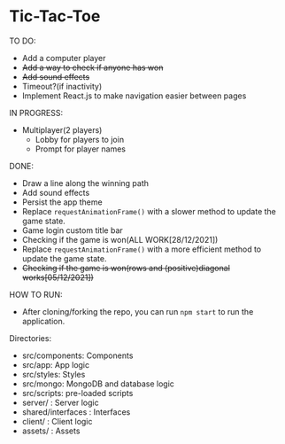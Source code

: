 # Tic-Tac-Toe

TO DO:
- Add a computer player 
- ~~Add a way to check if anyone has won~~
- ~~Add sound effects~~
- Timeout?(if inactivity)
- Implement React.js to make navigation easier between pages


IN PROGRESS:
- Multiplayer(2 players)
	- Lobby for players to join
	- Prompt for player names

DONE:
- Draw a line along the winning path
- Add sound effects 
- Persist the app theme
- Replace `requestAnimationFrame()` with a slower method to update the game state. 
- Game login custom title bar
- Checking if the game is won(ALL WORK[28/12/2021]) 
- Replace `requestAnimationFrame()` with a more efficient method to update the game state. 
- ~~Checking if the game is won(rows and (positive)diagonal works[05/12/2021])~~

HOW TO RUN:
 - After cloning/forking the repo, you can run `npm start` to run the application.


Directories:
- src/components: Components
- src/app: App logic
- src/styles: Styles
- src/mongo: MongoDB and database logic
- src/scripts: pre-loaded scripts
- server/ : Server logic
- shared/interfaces : Interfaces
- client/ : Client logic
- assets/ : Assets
